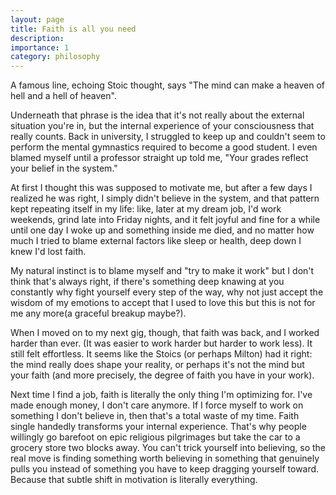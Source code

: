 ```yaml
---
layout: page
title: Faith is all you need
description: 
importance: 1
category: philosophy
---
```


A famous line, echoing Stoic thought, says "The mind can make a heaven of hell and a hell of heaven". 

Underneath that phrase is the idea that it's not really about the external situation you're in, but the internal experience of your consciousness that really counts. Back in university, I struggled to keep up and couldn't seem to perform the mental gymnastics required to become a good student. I even blamed myself until a professor straight up told me, "Your grades reflect your belief in the system."
 
At first I thought this was supposed to motivate me, but after a few days I realized he was right, I simply didn't believe in the system, and that pattern kept repeating itself in my life: like, later at my dream job, I'd work weekends, grind late into Friday nights, and it felt joyful and fine for a while until one day I woke up and something inside me died, and no matter how much I tried to blame external factors like sleep or health, deep down I knew I'd lost faith.

My natural instinct is to blame myself and "try to make it work" but I don't think that's always right, if there's something deep knawing at you constantly why fight yourself every step of the way, why not just accept the wisdom of my emotions to accept that I used to love this but this is not for me any more(a graceful breakup maybe?). 
 
When I moved on to my next gig, though, that faith was back, and I worked harder than ever. (It was easier to work harder but harder to work less). It still felt effortless. It seems like the Stoics (or perhaps Milton) had it right: the mind really does shape your reality, or perhaps it's not the mind but your faith (and more precisely, the degree of faith you have in your work).

Next time I find a job, faith is literally the only thing I'm optimizing for. I've made enough money, I don't care anymore. If I force myself to work on something I don't believe in, then that's a total waste of my time. Faith single handedly transforms your internal experience. That's why people willingly go barefoot on epic religious pilgrimages but take the car to a grocery store two blocks away. You can't trick yourself into believing, so the real move is finding something worth believing in something that genuinely pulls you instead of something you have to keep dragging yourself toward. Because that subtle shift in motivation is literally everything.